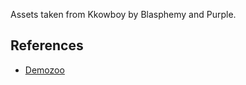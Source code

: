 Assets taken from Kkowboy by Blasphemy and Purple.

## References
 * [Demozoo](https://demozoo.org/productions/21478/)